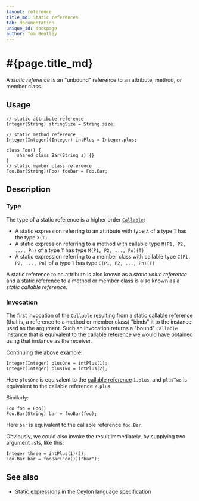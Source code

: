 ```yaml
---
layout: reference
title_md: Static references
tab: documentation
unique_id: docspage
author: Tom Bentley
---
```


# #{page.title_md}

A _static reference_ is an "unbound" reference to an attribute, method, 
or member class.

## Usage

<!-- try: -->
    // static attribute reference
    Integer(String) stringSize = String.size;
    
    // static method reference
    Integer(Integer)(Integer) intPlus = Integer.plus;
    
    class Foo() {
        shared class Bar(String s) {}
    }
    // static member class reference
    Foo.Bar(String)(Foo) fooBar = Foo.Bar;

## Description

### Type

The type of a static reference is a higher order 
[`Callable`](#{site.urls.apidoc_1_0}/Callable.type.html):

* A static expression referring to an attribute with type `A` of a 
  type `T` has the type `X(T)`. 
* A static expression referring to a method with callable type 
  `M(P1, P2, ..., Pn)` of a type `T` has type `M(P1, P2, ..., Pn)(T)`
* A static expression referring to a member class with callable type 
  `C(P1, P2, ..., Pn)` of a type `T` has type `C(P1, P2, ..., Pn)(T)`

A static reference to an attribute is also known as a *static value reference* 
and a static reference to a method or member class is also known as a *static 
callable reference*.

### Invocation

The first invocation of the `Callable` resulting from a static callable reference 
(that is, a reference to a method or member class) "binds" it to the instance used 
as the argument. Such an invocation returns a "bound" `Callable` instance that is 
equivalent to the [callable reference](../callable-reference/) we would have 
obtained using that instance as the receiver. 

Continuing the [above example](#usage):

<!-- try: -->
    Integer(Integer) plusOne = intPlus(1);
    Integer(Integer) plusTwo = intPlus(2);

Here `plusOne` is equivalent to the [callable reference](../callable-reference/) 
`1.plus`, and `plusTwo` is equivalent to the callable reference `2.plus`.

Similarly:

<!-- try: -->
    Foo foo = Foo()
    Foo.Bar(String) bar = fooBar(foo);

Here `bar` is  equivalent to the callable reference `foo.Bar`.

Obviously, we could also invoke the result immediately, by supplying two argument 
lists, like this:

<!-- try: -->
    Integer three = intPlus(1)(2);
    Foo.Bar bar = fooBar(Foo())("bar");


## See also

* [Static expressions](#{site.urls.spec_current}#staticexpressions) 
  in the Ceylon language specification
